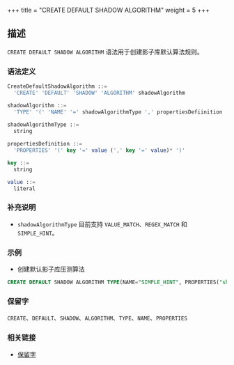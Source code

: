 +++
title = "CREATE DEFAULT SHADOW ALGORITHM"
weight = 5
+++

## 描述

`CREATE DEFAULT SHADOW ALGORITHM` 语法用于创建影子库默认算法规则。

### 语法定义

```sql
CreateDefaultShadowAlgorithm ::=
  'CREATE' 'DEFAULT' 'SHADOW' 'ALGORITHM' shadowAlgorithm 

shadowAlgorithm ::=
  'TYPE' '(' 'NAME' '=' shadowAlgorithmType ',' propertiesDefiinition ')'
    
shadowAlgorithmType ::=
  string

propertiesDefinition ::=
  'PROPERTIES' '(' key '=' value (',' key '=' value)* ')'

key ::=
  string

value ::=
  literal
```

### 补充说明

- `shadowAlgorithmType` 目前支持 `VALUE_MATCH`、`REGEX_MATCH` 和 `SIMPLE_HINT`。

### 示例

- 创建默认影子库压测算法

```sql
CREATE DEFAULT SHADOW ALGORITHM TYPE(NAME="SIMPLE_HINT", PROPERTIES("shadow"="true", "foo"="bar"));
```

### 保留字

`CREATE`、`DEFAULT`、`SHADOW`、`ALGORITHM`、`TYPE`、`NAME`、`PROPERTIES`

### 相关链接

- [保留字](/cn/reference/distsql/syntax/reserved-word/)

